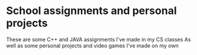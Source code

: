 # School assignments and personal projects
These are some C++ and JAVA assignments I've made in my CS classes
As well as some personal projects and video games I've made on my own
